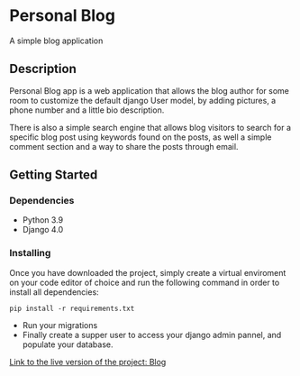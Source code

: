 # Personal Blog

A simple blog application

## Description

Personal Blog app is a web application that allows the blog author for some room to customize the default django User model, by adding pictures, a phone number and a little bio description.

There is also a simple search engine that allows blog visitors to search for a specific blog post using keywords found on the posts, as well a simple comment section and a way to share the posts through email.

## Getting Started

### Dependencies

* Python 3.9
* Django 4.0

### Installing
Once you have downloaded the project, simply create a virtual enviroment on your code editor of choice and run the following command in order to install all dependencies:
```
pip install -r requirements.txt
```
* Run your migrations 
* Finally create a supper user to access your django admin pannel, and populate your database.

[Link to the live version of the project: Blog](https://personalblog.pythonanywhere.com/)